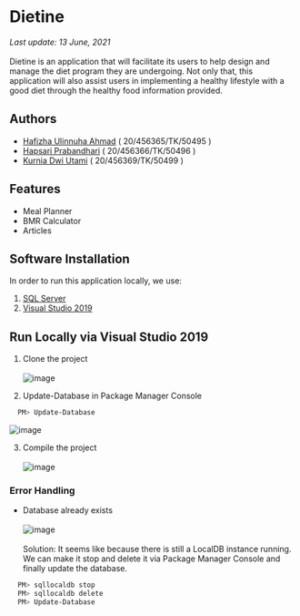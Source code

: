 
# Dietine
<em>Last update: 13 June, 2021</em><br><br>
Dietine is an application that will facilitate 
its users to help design and manage the diet program 
they are undergoing. Not only that, this application 
will also assist users in implementing a healthy 
lifestyle with a good diet through the healthy 
food information provided.

## Authors

- [Hafizha Ulinnuha Ahmad](https://github.com/hafizhaua) ( 20/456365/TK/50495 )
- [Hapsari Prabandhari](https://github.com/Hapsarip) ( 20/456366/TK/50496 )
- [Kurnia Dwi Utami](https://github.com/kurniakdu) ( 20/456369/TK/50499 )

## Features

- Meal Planner
- BMR Calculator
- Articles

## Software Installation 

In order to run this application locally, we use:
1. [SQL Server](https://www.microsoft.com/en-us/sql-server/sql-server-downloads)
2. [Visual Studio 2019](https://visualstudio.microsoft.com/downloads/)
  
## Run Locally via Visual Studio 2019

1. Clone the project<br><br>
![image](https://user-images.githubusercontent.com/72615421/121808059-79bdcd80-cc89-11eb-825f-cc68624437ca.png)<br>

2. Update-Database in Package Manager Console<br>
```bash
  PM> Update-Database
```
![image](https://user-images.githubusercontent.com/72615421/121808070-86422600-cc89-11eb-8d8f-a3c9530287d4.png)<br>

3. Compile the project<br><br>
![image](https://user-images.githubusercontent.com/72615421/121808075-893d1680-cc89-11eb-8e1f-085e6674036c.png)<br>

### Error Handling

- Database already exists<br><br>
![image](https://user-images.githubusercontent.com/72615421/121808369-b1794500-cc8a-11eb-97c5-c4daa373440d.png)<br><br>
Solution: It seems like because there is still a LocalDB instance running. We can make it stop and delete it via Package Manager Console and finally update the database.
```bash
  PM> sqllocaldb stop
  PM> sqllocaldb delete
  PM> Update-Database
```
